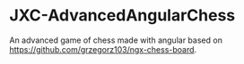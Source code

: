 # JXC-AdvancedAngularChess
An advanced game of chess made with angular based on https://github.com/grzegorz103/ngx-chess-board. 
